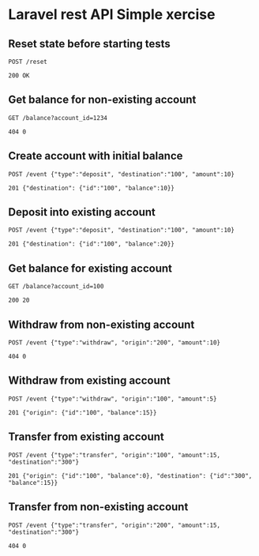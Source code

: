 # Laravel rest API Simple xercise 




## Reset state before starting tests
```
POST /reset

200 OK
```


## Get balance for non-existing account
```
GET /balance?account_id=1234

404 0

```

## Create account with initial balance
```
POST /event {"type":"deposit", "destination":"100", "amount":10}

201 {"destination": {"id":"100", "balance":10}}

```

## Deposit into existing account
```
POST /event {"type":"deposit", "destination":"100", "amount":10}

201 {"destination": {"id":"100", "balance":20}}
```


## Get balance for existing account
```
GET /balance?account_id=100

200 20
```

## Withdraw from non-existing account
```
POST /event {"type":"withdraw", "origin":"200", "amount":10}

404 0
```

## Withdraw from existing account
```
POST /event {"type":"withdraw", "origin":"100", "amount":5}

201 {"origin": {"id":"100", "balance":15}}
```

## Transfer from existing account
```
POST /event {"type":"transfer", "origin":"100", "amount":15, "destination":"300"}

201 {"origin": {"id":"100", "balance":0}, "destination": {"id":"300", "balance":15}}
```

## Transfer from non-existing account
```
POST /event {"type":"transfer", "origin":"200", "amount":15, "destination":"300"}

404 0
```
